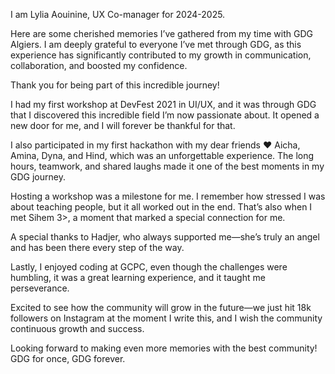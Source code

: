 I am Lylia Aouinine, UX Co-manager for 2024-2025.

Here are some cherished memories I’ve gathered from my time with GDG Algiers. I am deeply grateful to everyone I’ve met through GDG, as this experience has significantly contributed to my growth in communication, collaboration, and boosted my confidence.

Thank you for being part of this incredible journey!

I had my first workshop at DevFest 2021 in UI/UX, and it was through GDG that I discovered this incredible field I’m now passionate about. It opened a new door for me, and I will forever be thankful for that.

I also participated in my first hackathon with my dear friends ❤️ Aicha, Amina, Dyna, and Hind, which was an unforgettable experience. The long hours, teamwork, and shared laughs made it one of the best moments in my GDG journey.

Hosting a workshop was a milestone for me. I remember how stressed I was about teaching people, but it all worked out in the end. That’s also when I met Sihem 3>, a moment that marked a special connection for me.

A special thanks to Hadjer, who always supported me—she’s truly an angel and has been there every step of the way.

Lastly, I enjoyed coding at GCPC, even though the challenges were humbling, it was a great learning experience, and it taught me perseverance.

Excited to see how the community will grow in the future—we just hit 18k followers on Instagram at the moment I write this, and I wish the community continuous growth and success.

Looking forward to making even more memories with the best community!
GDG for once, GDG forever.